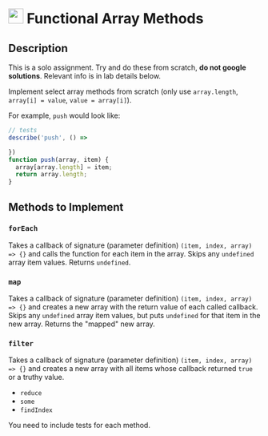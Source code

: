 <img src="https://cloud.githubusercontent.com/assets/478864/22186847/68223ce6-e0b1-11e6-8a62-0e3edc96725e.png" width=30> Functional Array Methods
===

## Description

This is a solo assignment. Try and do these from scratch, **do not google solutions**. Relevant info is in lab details below.

Implement select array methods from scratch (only use `array.length`, `array[i] = value`, `value = array[i]`). 

For example, `push` would look like:

```js
// tests
describe('push', () => 

})
function push(array, item) {
  array[array.length] = item;
  return array.length;
}
```

## Methods to Implement

### `forEach`

Takes a callback of signature (parameter definition) `(item, index, array) => {}` 
and calls the function for each item in the array. Skips any `undefined` array item values.
Returns `undefined`.

### `map`

Takes a callback of signature (parameter definition) `(item, index, array) => {}` 
and creates a new array with the return value of each called callback. Skips any `undefined` array item values, but 
puts `undefined` for that item in the new array. Returns the "mapped" new array.

### `filter`

Takes a callback of signature (parameter definition) `(item, index, array) => {}` 
and creates a new array with all items whose callback returned `true` or a truthy value.

* `reduce`
* `some`
* `findIndex`

You need to include tests for each method. 

